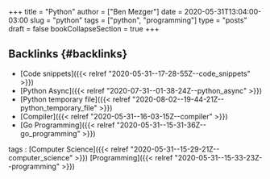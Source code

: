 +++
title = "Python"
author = ["Ben Mezger"]
date = 2020-05-31T13:04:00-03:00
slug = "python"
tags = ["python", "programming"]
type = "posts"
draft = false
bookCollapseSection = true
+++

## Backlinks {#backlinks}

-   [Code snippets]({{< relref "2020-05-31--17-28-55Z--code_snippets" >}})
-   [Python Async]({{< relref "2020-07-31--01-38-24Z--python_async" >}})
-   [Python temporary file]({{< relref "2020-08-02--19-44-21Z--python_temporary_file" >}})
-   [Compiler]({{< relref "2020-05-31--16-03-15Z--compiler" >}})
-   [Go Programming]({{< relref "2020-05-31--15-31-36Z--go_programming" >}})

tags
: [Computer Science]({{< relref "2020-05-31--15-29-21Z--computer_science" >}}) [Programming]({{< relref "2020-05-31--15-33-23Z--programming" >}})
